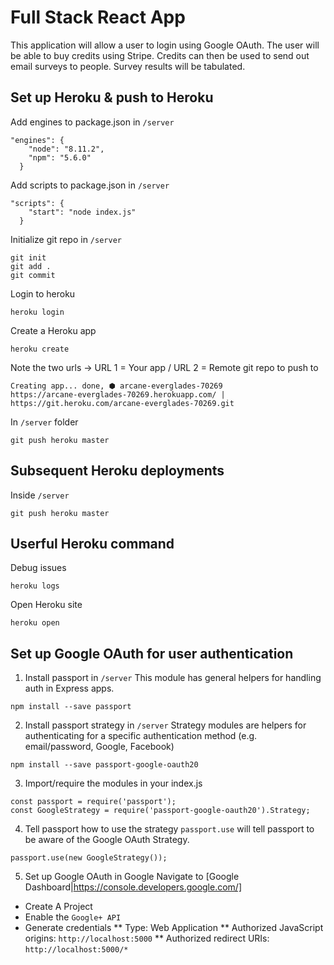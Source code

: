 # Full Stack React App
This application will allow a user to login using Google OAuth.
The user will be able to buy credits using Stripe.
Credits can then be used to send out email surveys to people.
Survey results will be tabulated.

## Set up Heroku & push to Heroku
Add engines to package.json in ```/server```
```
"engines": {
    "node": "8.11.2",
    "npm": "5.6.0"
  }
```
Add scripts to package.json in ```/server```
```
"scripts": {
    "start": "node index.js"
  }
```
Initialize git repo in ```/server```
```
git init
git add .
git commit
```
Login to heroku
```
heroku login
```
Create a Heroku app
```
heroku create
```
Note the two urls -> URL 1 = Your app / URL 2 = Remote git repo to push to
```
Creating app... done, ⬢ arcane-everglades-70269
https://arcane-everglades-70269.herokuapp.com/ | https://git.heroku.com/arcane-everglades-70269.git
```
In ```/server``` folder
```
git push heroku master
```

## Subsequent Heroku deployments
Inside ```/server```
```
git push heroku master
```

## Userful Heroku command
Debug issues
```
heroku logs
```
Open Heroku site
```
heroku open
```

## Set up Google OAuth for user authentication

1. Install passport in ```/server```
This module has general helpers for handling auth in Express apps.

```
npm install --save passport
```

2. Install passport strategy in ```/server```
Strategy modules are helpers for authenticating for a specific authentication method (e.g. email/password, Google, Facebook)
```
npm install --save passport-google-oauth20
```

3. Import/require the modules in your index.js
```
const passport = require('passport');
const GoogleStrategy = require('passport-google-oauth20').Strategy;
```

4. Tell passport how to use the strategy
```passport.use``` will tell passport to be aware of the Google OAuth Strategy.
```
passport.use(new GoogleStrategy());
```
5. Set up Google OAuth in Google
Navigate to [Google Dashboard|https://console.developers.google.com/]
* Create A Project
* Enable the ```Google+ API```
* Generate credentials
** Type: Web Application
** Authorized JavaScript origins: ```http://localhost:5000```
** Authorized redirect URIs: ```http://localhost:5000/*```
